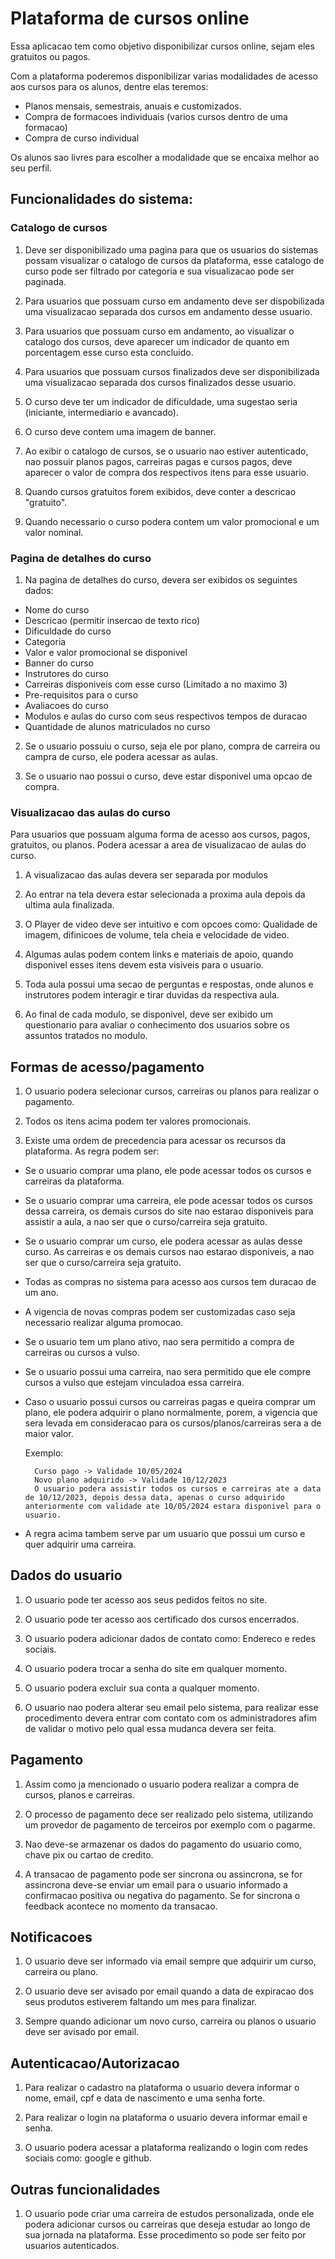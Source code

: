# Plataforma de cursos online

Essa aplicacao tem como objetivo disponibilizar cursos online, sejam eles gratuitos ou pagos.

Com a plataforma poderemos disponibilizar varias modalidades de acesso aos cursos para os alunos, dentre elas teremos: 

- Planos mensais, semestrais, anuais e customizados.
- Compra de formacoes individuais (varios cursos dentro de uma formacao)
- Compra de curso individual

Os alunos sao livres para escolher a modalidade que se encaixa melhor ao seu perfil.

## **Funcionalidades do sistema:**

### **Catalogo de cursos**

1. Deve ser disponibilizado uma pagina para que os usuarios do sistemas possam visualizar o catalogo de cursos da plataforma, esse catalogo de curso pode ser filtrado por categoria e sua visualizacao pode ser paginada.

2. Para usuarios que possuam curso em andamento deve ser dispobilizada uma visualizacao separada dos cursos em andamento desse usuario.

3. Para usuarios que possuam curso em andamento, ao visualizar o catalogo dos cursos, deve aparecer um indicador de quanto em porcentagem esse curso esta concluido.

4. Para usuarios que possuam cursos finalizados deve ser disponibilizada uma visualizacao separada dos cursos finalizados desse usuario.

5. O curso deve ter um indicador de dificuldade, uma sugestao seria (iniciante, intermediario e avancado).

6. O curso deve contem uma imagem de banner.

7. Ao exibir o catalogo de cursos, se o usuario nao estiver autenticado, nao possuir planos pagos, carreiras pagas e cursos pagos, deve aparecer o valor de compra dos respectivos itens para esse usuario.

8. Quando cursos gratuitos forem exibidos, deve conter a descricao "gratuito".

9. Quando necessario o curso podera contem um valor promocional e um valor nominal.

### **Pagina de detalhes do curso**

1. Na pagina de detalhes do curso, devera ser exibidos os seguintes dados: 

- Nome do curso
- Descricao (permitir insercao de texto rico)
- Dificuldade do curso
- Categoria
- Valor e valor promocional se disponivel
- Banner do curso
- Instrutores do curso
- Carreiras disponiveis com esse curso (Limitado a no maximo 3)
- Pre-requisitos para o curso
- Avaliacoes do curso
- Modulos e aulas do curso com seus respectivos tempos de duracao
- Quantidade de alunos matriculados no curso

2. Se o usuario possuiu o curso, seja ele por plano, compra de carreira ou campra de curso, ele podera acessar as aulas.

3. Se o usuario nao possui o curso, deve estar disponivel uma opcao de compra.

### **Visualizacao das aulas do curso**

Para usuarios que possuam alguma forma de acesso aos cursos, pagos, gratuitos, ou planos. Podera acessar a area de visualizacao de aulas do curso.

1. A visualizacao das aulas devera ser separada por modulos

2. Ao entrar na tela devera estar selecionada a proxima aula depois da ultima aula finalizada.

3. O Player de video deve ser intuitivo e com opcoes como: Qualidade de imagem, difinicoes de volume, tela cheia e velocidade de video.

4. Algumas aulas podem contem links e materiais de apoio, quando disponivel esses itens devem esta visiveis para o usuario.

5. Toda aula possui uma secao de perguntas e respostas, onde alunos e instrutores podem interagir e tirar duvidas da respectiva aula.

6. Ao final de cada modulo, se disponivel, deve ser exibido um questionario para avaliar o conhecimento dos usuarios sobre os assuntos tratados no modulo.

## **Formas de acesso/pagamento**

1. O usuario podera selecionar cursos, carreiras ou planos para realizar o pagamento.

2. Todos os itens acima podem ter valores promocionais.

3. Existe uma ordem de precedencia para acessar os recursos da plataforma. As regra podem ser: 

- Se o usuario comprar uma plano, ele pode acessar todos os cursos e carreiras da plataforma.

- Se o usuario comprar uma carreira, ele pode acessar todos os cursos dessa carreira, os demais cursos do site nao estarao disponiveis para assistir a aula, a nao ser que o curso/carreira seja gratuito.

- Se o usuario comprar um curso, ele podera acessar as aulas desse curso. As carreiras e os demais cursos nao estarao disponiveis, a nao ser que o curso/carreira seja gratuito.

- Todas as compras no sistema para acesso aos cursos tem duracao de um ano.

- A vigencia de novas compras podem ser customizadas caso seja necessario realizar alguma promocao.

- Se o usuario tem um plano ativo, nao sera permitido a compra de carreiras ou cursos a vulso.

- Se o usuario possui uma carreira, nao sera permitido que ele compre cursos a vulso que estejam vinculadoa essa carreira.

- Caso o usuario possui cursos ou carreiras pagas e queira comprar um plano, ele podera adquirir o plano normalmente, porem, a vigencia que sera levada em consideracao para os cursos/planos/carreiras sera a de maior valor.

    Exemplo: 
        
        Curso pago -> Validade 10/05/2024
        Novo plano adquirido -> Validade 10/12/2023
        O usuario podera assistir todos os cursos e carreiras ate a data de 10/12/2023, depois dessa data, apenas o curso adquirido anteriormente com validade ate 10/05/2024 estara disponivel para o usuario.

- A regra acima tambem serve par um usuario que possui um curso e quer adquirir uma carreira.

## **Dados do usuario**

1. O usuario pode ter acesso aos seus pedidos feitos no site.

2. O usuario pode ter acesso aos certificado dos cursos encerrados.

3. O usuario podera adicionar dados de contato como: Endereco e redes sociais.

4. O usuario podera trocar a senha do site em qualquer momento.

5. O usuario podera excluir sua conta a qualquer momento.

6. O usuario nao podera alterar seu email pelo sistema, para realizar esse procedimento devera entrar com contato com os administradores afim de validar o motivo pelo qual essa mudanca devera ser feita.

## **Pagamento**

1. Assim como ja mencionado o usuario podera realizar a compra de cursos, planos e carreiras.

2. O processo de pagamento dece ser realizado pelo sistema, utilizando um provedor de pagamento de terceiros por exemplo com o pagarme.

3. Nao deve-se armazenar os dados do pagamento do usuario como, chave pix ou cartao de credito.

4. A transacao de pagamento pode ser sincrona ou assincrona, se for assincrona deve-se enviar um email para o usuario informado a confirmacao positiva ou negativa do pagamento. Se for sincrona o feedback acontece no momento da transacao.

## **Notificacoes**

1. O usuario deve ser informado via email sempre que adquirir um curso, carreira ou plano.

2. O usuario deve ser avisado por email quando a data de expiracao dos seus produtos estiverem faltando um mes para finalizar.

3. Sempre quando adicionar um novo curso, carreira ou planos o usuario deve ser avisado por email.

## **Autenticacao/Autorizacao**

1. Para realizar o cadastro na plataforma o usuario devera informar o nome, email, cpf e data de nascimento e uma senha forte.

2. Para realizar o login na plataforma o usuario devera informar email e senha.

3. O usuario podera acessar a plataforma realizando o login com redes sociais como: google e github.


## **Outras funcionalidades**

1. O usuario pode criar uma carreira de estudos personalizada, onde ele podera adicionar cursos ou carreiras que deseja estudar ao longo de sua jornada na plataforma. Esse procedimento so pode ser feito por usuarios autenticados.

